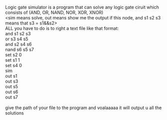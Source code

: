 Logic gate simulator is a program that can solve any logic gate ciruit which consists of (AND, OR, NAND, NOR, XOR, XNOR)<br/> 
<sim means solve, out means show me the output if this node, and s1 s2 s3 means that s3 = s1&&s2><br/> 
ALL you have to do is to right a text file like that format:<br/> 
and s1 s2 s3<br/>
or s3 s4 s5<br/>
and s2 s4 s6<br/>
nand s6 s5 s7<br/>
set s2 0<br/>
set s1 1<br/>
set s4 0<br/>
sim<br/>
out s1<br/>
out s3<br/>
out s5<br/>
out s6<br/>
out s7<br/>
<br/>
give the path of your file to the program and voalaaaaa it will output u all the solutions
